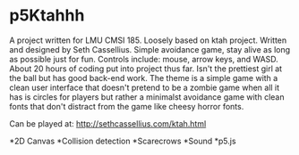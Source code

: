# p5Ktahhh
A project written for LMU CMSI 185.
Loosely based on ktah project.
Written and designed by Seth Cassellius.
Simple avoidance game, stay alive as long as possible just for fun.
Controls include: mouse, arrow keys, and WASD.
About 20 hours of coding put into project thus far.
Isn't the prettiest girl at the ball but has good back-end work.
The theme is a simple game with a clean user interface that doesn't pretend to be a zombie game when all it has is circles for players but rather a minimalst avoidance game with clean fonts that don't distract from the game like cheesy horror fonts.

Can be played at: http://sethcassellius.com/ktah.html

  *2D Canvas
  *Collision detection
  *Scarecrows
  *Sound
  *p5.js
